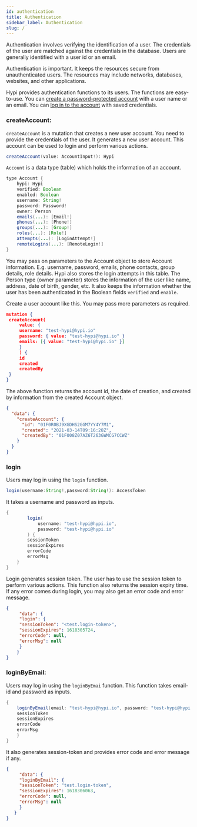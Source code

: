 ```yaml
---
id: authentication
title: Authentication
sidebar_label: Authentication
slug: /
---
```


Authentication involves verifying the identification of a user. The credentials of the user are matched against the credentials in the database. Users are generally identified with a user id or an email.

Authentication is important. It keeps the resources secure from unauthenticated users. The resources may include networks, databases, websites, and other applications. 

Hypi provides authentication functions to its users. The functions are easy-to-use. You can [create a password-protected account](#) with a user name or an email. You can [log in to the account](#) with saved credentials.

### createAccount:

`createAccount` is a mutation that creates a new user account. You need to provide the credentials of the user. It generates a new user account. This account can be used to login and perform various actions.
```java
createAccount(value: AccountInput!): Hypi
```
`Account` is a data type (table) which holds the information of an account.
```java
type Account {
    hypi: Hypi
    verified: Boolean
    enabled: Boolean
    username: String!
    password: Password!
    owner: Person
    emails(...): [Email!]
    phones(...): [Phone!]
    groups(...): [Group!]
    roles(...): [Role!]
    attempts(...): [LoginAttempt!]
    remoteLogins(...): [RemoteLogin!]
}
```
You may pass on parameters to the Account object to store Account information. E.g. username, password, emails, phone contacts, group details, role details. Hypi also stores the login attempts in this table. The Person type (owner parameter) stores the information of the user like name, address, date of birth, gender, etc. It also keeps the information whether the user has been authenticated in the Boolean fields `verified` and `enable`.

Create a user account like this. You may pass more parameters as required. 
```json
mutation {
 createAccount(
     value: {
     username: "test-hypi@hypi.io"
     password: { value: "test-hypi@hypi.io" }
     emails: [{ value: "test-hypi@hypi.io" }]
     }
     ) {
     id
     created
     createdBy
 }
}
```
The above function returns the account id, the date of creation, and created by information from the created Account object.
```json
{
  "data": {
    "createAccount": {
      "id": "01F0R0BJ9XGDHS2GGM7YY4Y7M1",
      "created": "2021-03-14T09:16:28Z",
      "createdBy": "01F008Z07AZ6T263GWMCG7CCWZ"
    }
  }
}
```
### login

Users may log in using the `login` function.
```java
login(username:String!,password:String!): AccessToken
```
 It takes a username and password as inputs.
```java
{
        login(
            username: "test-hypi@hypi.io", 
            password: "test-hypi@hypi.io"
        ) {
        sessionToken
        sessionExpires
        errorCode
        errorMsg
    }
}
```
Login generates session token. The user has to use the session token to perform various actions. This function also returns the session expiry time. If any error comes during login, you may also get an error code and error message.
```json
{
     "data": {
     "login": {
     "sessionToken": "<test.login-token>",
     "sessionExpires": 1618305724,
     "errorCode": null,
     "errorMsg": null
     }
    }
}
```
### loginByEmail:

Users may log in using the `loginByEmai` function. This function takes email-id and password as inputs. 
```java
{
    loginByEmail(email: "test-hypi@hypi.io", password: "test-hypi@hypi.io") {
    sessionToken
    sessionExpires
    errorCode
    errorMsg
    }
}
```
It also generates session-token and provides error code and error message if any.
```json
{
     "data": {
     "loginByEmail": {
     "sessionToken": "test.login-token",
     "sessionExpires": 1618306063,
     "errorCode": null,
     "errorMsg": null
     }
   }
}
```

